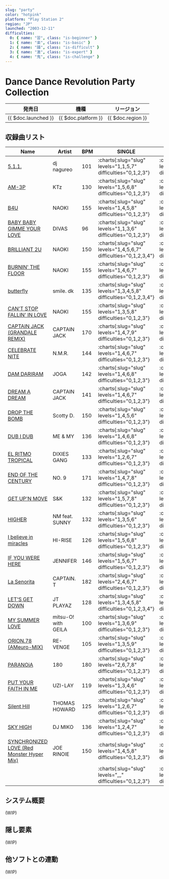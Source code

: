 ```yaml
---
slug: "party"
color: "hotpink"
platform: "Play Station 2"
region: "JP"
launched: "2003-12-11"
difficulties:
  0: { name: "習", class: "is-beginner" }
  1: { name: "楽", class: "is-basic" }
  2: { name: "踊", class: "is-difficult" }
  3: { name: "激", class: "is-expert" }
  4: { name: "鬼", class: "is-challenge" }
---
```


# Dance Dance Revolution Party Collection

|発売日|機種|リージョン|
|------|----|---------|
|{{ $doc.launched }}|{{ $doc.platform }}|{{ $doc.region }}|

## 収録曲リスト

|Name|Artist|BPM|SINGLE|DOUBLE|
|----|------|---|------|------|
|[5.1.1.](/songs/5-1-1)|dj nagureo|101|:charts{:slug="slug" levels="1,1,5,7" difficulties="0,1,2,3"}|:charts{:slug="slug" levels="2,5,8" difficulties="1,2,3"}|
|[AM-3P](/songs/am-3p)|KTz|130|:charts{:slug="slug" levels="1,5,6,8" difficulties="0,1,2,3"}|:charts{:slug="slug" levels="5,6,7" difficulties="1,2,3"}|
|[B4U](/songs/b4u)|NAOKI|155|:charts{:slug="slug" levels="1,4,5,8" difficulties="0,1,2,3"}|:charts{:slug="slug" levels="4,6,7" difficulties="1,2,3"}|
|[BABY BABY GIMME YOUR LOVE](/songs/baby-baby-gimme-your-love)|DIVAS|96|:charts{:slug="slug" levels="1,1,3,6" difficulties="0,1,2,3"}|:charts{:slug="slug" levels="2,4,6" difficulties="1,2,3"}|
|[BRILLIANT 2U](/songs/brilliant-2u)|NAOKI|150|:charts{:slug="slug" levels="1,4,5,6,7" difficulties="0,1,2,3,4"}|:charts{:slug="slug" levels="4,5,7,8" difficulties="1,2,3,4"}|
|[BURNIN' THE FLOOR](/songs/burnin-the-floor)|NAOKI|155|:charts{:slug="slug" levels="1,4,6,7" difficulties="0,1,2,3"}|:charts{:slug="slug" levels="4,6,8" difficulties="1,2,3"}|
|[butterfly](/songs/butterfly)|smile. dk|135|:charts{:slug="slug" levels="1,3,4,5,8" difficulties="0,1,2,3,4"}|:charts{:slug="slug" levels="4,5,6,8" difficulties="1,2,3,4"}|
|[CAN'T STOP FALLIN' IN LOVE](/songs/cant-stop-fallin-in-love)|NAOKI|155|:charts{:slug="slug" levels="1,3,5,8" difficulties="0,1,2,3"}|:charts{:slug="slug" levels="3,4,8" difficulties="1,2,3"}|
|[CAPTAIN JACK (GRANDALE REMIX)](/songs/captain-jack)|CAPTAIN JACK|170|:charts{:slug="slug" levels="1,4,7,9" difficulties="0,1,2,3"}|:charts{:slug="slug" levels="5,7,9" difficulties="1,2,3"}|
|[CELEBRATE NITE](/songs/celebrate-nite)|N.M.R.|144|:charts{:slug="slug" levels="1,4,6,7" difficulties="0,1,2,3"}|:charts{:slug="slug" levels="4,6,7" difficulties="1,2,3"}|
|[DAM DARIRAM](/songs/dam-dariram)|JOGA|142|:charts{:slug="slug" levels="1,4,6,8" difficulties="0,1,2,3"}|:charts{:slug="slug" levels="4,5,8" difficulties="1,2,3"}|
|[DREAM A DREAM](/songs/dream-a-dream)|CAPTAIN JACK|141|:charts{:slug="slug" levels="1,4,6,7" difficulties="0,1,2,3"}|:charts{:slug="slug" levels="4,6,7" difficulties="1,2,3"}|
|[DROP THE BOMB](/songs/drop-the-bomb)|Scotty D.|150|:charts{:slug="slug" levels="1,4,5,6" difficulties="0,1,2,3"}|:charts{:slug="slug" levels="4,5,6" difficulties="1,2,3"}|
|[DUB I DUB](/songs/dub-i-dub)|ME & MY|136|:charts{:slug="slug" levels="1,4,6,8" difficulties="0,1,2,3"}|:charts{:slug="slug" levels="5,7,7" difficulties="1,2,3"}|
|[EL RITMO TROPICAL](/songs/el-ritmo-tropical)|DIXIES GANG|133|:charts{:slug="slug" levels="1,2,6,7" difficulties="0,1,2,3"}|:charts{:slug="slug" levels=",," difficulties="1,2,3"}|
|[END OF THE CENTURY](/songs/end-of-the-century)|NO. 9|171|:charts{:slug="slug" levels="1,4,7,8" difficulties="0,1,2,3"}|:charts{:slug="slug" levels="5,6,9" difficulties="1,2,3"}|
|[GET UP'N MOVE](/songs/get-up-n-move)|S&K|132|:charts{:slug="slug" levels="1,5,7,8" difficulties="0,1,2,3"}|:charts{:slug="slug" levels="6,7,7" difficulties="1,2,3"}|
|[HIGHER](/songs/higher)|NM feat. SUNNY|132|:charts{:slug="slug" levels="1,3,5,6" difficulties="0,1,2,3"}|:charts{:slug="slug" levels="3,5,7" difficulties="1,2,3"}|
|[I believe in miracles](/songs/i-believe-in-miracles)|HI-RISE|126|:charts{:slug="slug" levels="1,5,6,8" difficulties="0,1,2,3"}|:charts{:slug="slug" levels="6,7,8" difficulties="1,2,3"}|
|[IF YOU WERE HERE](/songs/if-you-were-here)|JENNIFER|146|:charts{:slug="slug" levels="1,5,6,7" difficulties="0,1,2,3"}|:charts{:slug="slug" levels="6,7,7" difficulties="1,2,3"}|
|[La Senorita](/songs/la-senorita)|CAPTAIN. T|182|:charts{:slug="slug" levels="2,4,6,7" difficulties="0,1,2,3"}|:charts{:slug="slug" levels="4,6,9" difficulties="1,2,3"}|
|[LET'S GET DOWN](/songs/lets-get-down)|JT PLAYAZ|128|:charts{:slug="slug" levels="1,3,4,5,8" difficulties="0,1,2,3,4"}|:charts{:slug="slug" levels="3,4,7,7" difficulties="1,2,3"}|
|[MY SUMMER LOVE](/songs/my-summer-love)|mitsu-O! with GEILA|100|:charts{:slug="slug" levels="1,3,6,9" difficulties="0,1,2,3"}|:charts{:slug="slug" levels="3,5,8" difficulties="1,2,3"}|
|[ORION.78 (AMeuro-MIX)](/songs/orion-78-ameuro)|RE-VENGE|105|:charts{:slug="slug" levels="1,3,5,9" difficulties="0,1,2,3"}|:charts{:slug="slug" levels="3,5,7" difficulties="1,2,3"}|
|[PARANOiA](/songs/paranoia)|180|180|:charts{:slug="slug" levels="2,6,7,8" difficulties="0,1,2,3"}|:charts{:slug="slug" levels="7,8,9" difficulties="1,2,3"}|
|[PUT YOUR FAITH IN ME](/songs/put-your-faith-in-me)|UZI-LAY|119|:charts{:slug="slug" levels="1,3,4,6" difficulties="0,1,2,3"}|:charts{:slug="slug" levels="4,5,6" difficulties="1,2,3"}|
|[Silent Hill](/songs/silent-hill)|THOMAS HOWARD|125|:charts{:slug="slug" levels="1,2,6,7" difficulties="0,1,2,3"}|:charts{:slug="slug" levels="4,5,7" difficulties="1,2,3"}|
|[SKY HIGH](/songs/sky-high-miko)|DJ MIKO|136|:charts{:slug="slug" levels="1,2,4,7" difficulties="0,1,2,3"}|:charts{:slug="slug" levels="3,5,7" difficulties="1,2,3"}|
|[SYNCHRONIZED LOVE (Red Monster Hyper Mix)](/songs/synchronized-love)|JOE RINOIE|150|:charts{:slug="slug" levels="1,4,5,8" difficulties="0,1,2,3"}|:charts{:slug="slug" levels="4,6,8" difficulties="1,2,3"}|
|[](/songs/)|||:charts{:slug="slug" levels=",,," difficulties="0,1,2,3"}|:charts{:slug="slug" levels=",," difficulties="1,2,3"}|

## システム概要

(WIP)

## 隠し要素

(WIP)

## 他ソフトとの連動

(WIP)
